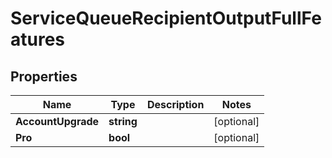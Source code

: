 

# ServiceQueueRecipientOutputFullFeatures


## Properties

| Name | Type | Description | Notes |
|------------ | ------------- | ------------- | -------------|
|**AccountUpgrade** | **string** |  |  [optional] |
|**Pro** | **bool** |  |  [optional] |



